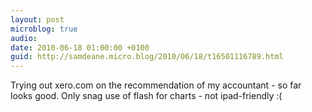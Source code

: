 ```yaml
---
layout: post
microblog: true
audio: 
date: 2010-06-18 01:00:00 +0100
guid: http://samdeane.micro.blog/2010/06/18/t16501116789.html
---
```

Trying out xero.com on the recommendation of my accountant - so far looks good. Only snag use of flash for charts - not ipad-friendly :(
